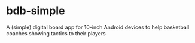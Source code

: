 bdb-simple
==========

A (simple) digital board app for 10-inch Android devices to help basketball coaches showing tactics to their players
